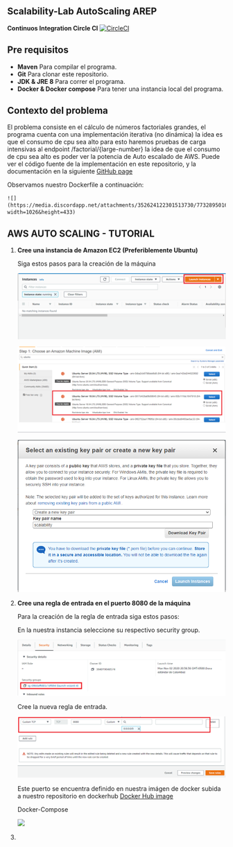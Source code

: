 ## Scalability-Lab AutoScaling AREP

**Continuos Integration Circle CI**  [![CircleCI](https://circleci.com/gh/AlejandroBohal/AWS-SCALABILITY-LAB.svg?style=svg)](https://circleci.com/gh/AWS-SCALABILITY-LAB)

## Pre requisitos

* **Maven** Para compilar el programa.
* **Git** Para clonar este repositorio.
* **JDK & JRE 8** Para correr el programa.
* **Docker & Docker compose** Para tener una instancia local del programa. 

## Contexto del problema

El problema consiste en el cálculo de números factoriales grandes, el programa cuenta con una implementación iterativa (no dinámica) la idea es que el consumo de cpu sea alto para esto haremos pruebas de carga intensivas al endpoint /factorial/{large-number} la idea de que el consumo de cpu sea alto es poder ver la potencia de Auto escalado de AWS. Puede ver el código fuente de la implementación en este repositorio, y la documentación en la siguiente [GitHub page](https://alejandrobohal.github.io/AWS-SCALABILITY-LAB/) 

Observamos nuestro Dockerfile a continuación:

    ![](https://media.discordapp.net/attachments/352624122301513730/773289501698555944/unknown.png?width=1026&height=433)

## AWS AUTO SCALING - TUTORIAL

1. **Cree una instancia de Amazon EC2 (Preferiblemente Ubuntu)**

    Siga estos pasos para  la creación de la máquina
    
    ![](/img/1.png)
    
    ![](/img/2.png)
    
    ![](/img/3.png)
    
2. **Cree una regla de entrada en el puerto 8080 de la máquina**

    Para la creación de la regla de entrada siga estos pasos:
    
    En la nuestra instancia seleccione su respectivo security group.
    
    ![](/img/4.png)
    
    Cree la nueva regla de entrada.
    
    ![](/img/5.png)
    
    Este puerto se encuentra definido en nuestra imágen de docker subida a nuestro repositorio en dockerhub [Docker Hub image](https://hub.docker.com/layers/elcostalitoalegre/scalability/factorial/images/sha256-fa9d524f75ab74d66039183f9e1a0040b66cf3f3f54d7c4b548b10b9517efa2a?context=repo)
    
    Docker-Compose
    
    ![](https://media.discordapp.net/attachments/352624122301513730/773290556096905216/unknown.png?width=822&height=475)
    
3. 
